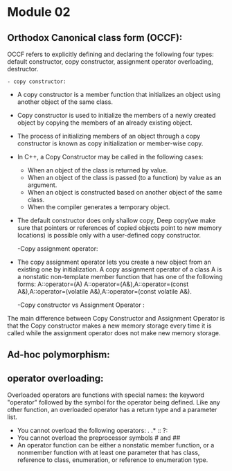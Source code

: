 # Module 02

## Orthodox Canonical class form (OCCF):

OCCF refers to explicitly defining and declaring the following four types: default constructor, copy constructor, assignment operator overloading, destructor.

    - copy constructor: 

- A copy constructor is a member function that initializes an object using another object of the same class.
- Copy constructor is used to initialize the members of a newly created object by copying the members of an already existing object.
- The process of initializing members of an object through a copy constructor is known as copy initialization or member-wise copy.
- In C++, a Copy Constructor may be called in the following cases: 
    - When an object of the class is returned by value.
    - When an object of the class is passed (to a function) by value as an argument.
    - When an object is constructed based on another object of the same class.
    - When the compiler generates a temporary object.
- The default constructor does only shallow copy, Deep copy(we make sure that pointers or references of copied objects point to new memory locations) is possible only with a user-defined copy constructor. 

    -Copy assignment operator:

- The copy assignment operator lets you create a new object from an existing one by initialization. A copy assignment operator of a class A is a nonstatic non-template member function that has one of the following forms: A::operator=(A)
A::operator=(A&),A::operator=(const A&),A::operator=(volatile A&),A::operator=(const volatile A&).

    -Copy constructor vs Assignment Operator :

The main difference between Copy Constructor and Assignment Operator is that the Copy constructor makes a new memory storage every time it is called while the assignment operator does not make new memory storage.

## Ad-hoc polymorphism:

## operator overloading:

Overloaded operators are functions with special names: the keyword "operator" followed by the symbol for the operator being defined. Like any other function, an overloaded operator has a return type and a parameter list.

- You cannot overload the following operators: . .* :: ?:
- You cannot overload the preprocessor symbols # and ##
- An operator function can be either a nonstatic member function, or a nonmember function with at least one parameter that has class, reference to class, enumeration, or reference to enumeration type.